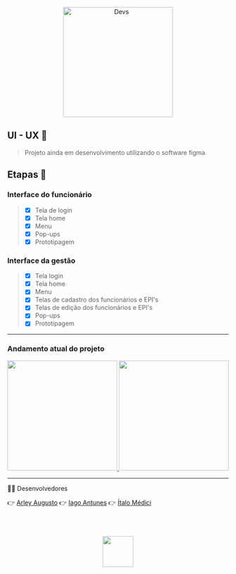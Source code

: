 
  

<p  align="center">
	<a  href="https://github.com/ItaloMedici/D3Vs_AlfaID-Project">
		<img  width="250px"  src="https://i.imgur.com/KsjKBIO.png"  alt="Devs">
	</a>
</p>
  
## UI - UX 🎯
>Projeto ainda em desenvolvimento utilizando o software figma

## Etapas 🔰

### Interface do funcionário
> - [x] Tela de login
>- [x] Tela home
>- [x] Menu
>- [x] Pop-ups 
>- [x] Prototipagem

### Interface da gestão
> - [x] Tela login
>- [x] Tela home
>- [x] Menu
>- [x] Telas de cadastro dos funcionários e EPI's 
>- [x] Telas de edição dos funcionários e EPI's 
>- [x] Pop-ups
>- [x] Prototipagem
***

### Andamento atual do projeto

  

<p  align="center">
	<a  href="https://github.com/ItaloMedici/D3Vs_AlfaID-Project/tree/master/UI-UX/images">
		<img  width=250px"  margin=30px  src="https://github.com/ItaloMedici/D3Vs_AlfaID-Project/blob/master/UI-UX/images/Login.png?raw=true">
			<img  width=250px"  margin=30px  src="https://github.com/ItaloMedici/D3Vs_AlfaID-Project/blob/master/UI-UX/images/Home.png?raw=true">
	</a>
</p>


***

  

👨‍💻 Desenvolvedores

👉 [Arley Augusto](https://github.com/arleynm)
👉 [Iago Antunes](https://github.com/IagoAntunes)
👉 [Ítalo Médici](https://github.com/ItaloMedici)
   
<br>
<br>
<p  align="center">
	<a  href="https://github.com/ItaloMedici/D3Vs_AlfaID-Project">
		<img  width=70px"  src="https://i.imgur.com/EOQKiYN.png">
	</a>
</p>